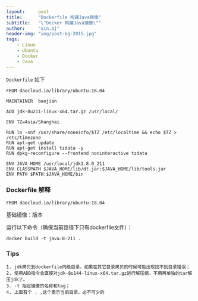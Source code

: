```yaml
---
layout:     post
title:      "Dockerfile 构建Java镜像"
subtitle:   "\"Docker 构建Java镜像\"" 
author:     "xin.bj"
header-img: "img/post-bg-2015.jpg"
tags:
    - Linux
    - Ubuntu
    - Docker
    - Java
---
```


`Dockerfile` 如下

```sehll
FROM daocloud.io/library/ubuntu:18.04

MAINTAINER  baojian

ADD jdk-8u211-linux-x64.tar.gz /usr/local/

ENV TZ=Asia/Shanghai

RUN ln -snf /usr/share/zoneinfo/$TZ /etc/localtime && echo $TZ > /etc/timezone
RUN apt-get update
RUN apt-get install tzdata -y
RUN dpkg-reconfigure --frontend noninteractive tzdata

ENV JAVA_HOME /usr/local/jdk1.8.0_211
ENV CLASSPATH $JAVA_HOME/lib/dt.jar:$JAVA_HOME/lib/tools.jar
ENV PATH $PATH:$JAVA_HOME/bin
```

### Dockerfile 解释

```shell
FROM daocloud.io/library/ubuntu:18.04
```
基础镜像：版本

运行以下命令（确保当前路径下只有dockerfile文件）：

```shell
docker build -t java:8-211 .
```
### Tips

    1. jdk拷贝到dockerfile同级目录，如果在其它目录拷贝的时候可能出现找不到目录错误； 
    2. 使用ADD指令会直接对jdk-8u144-linux-x64.tar.gz进行解压缩，不用再单独的tar解压jdk了。
    3. -t 指定镜像的名称和tag； 
    4. 上面有个 . ,这个表示当前目录，必不可少的